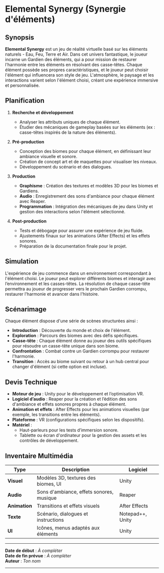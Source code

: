 # Elemental Synergy (Synergie d'éléments)

## Synopsis
**Elemental Synergy** est un jeu de réalité virtuelle basé sur les éléments naturels - Eau, Feu, Terre et Air. Dans cet univers fantastique, le joueur incarne un Gardien des éléments, qui a pour mission de restaurer l'harmonie entre les éléments en résolvant des casse-têtes. Chaque élément possède ses propres caractéristiques, et le joueur peut choisir l'élément qui influencera son style de jeu. L'atmosphère, le paysage et les interactions varient selon l'élément choisi, créant une expérience immersive et personnalisée.

## Planification

1. **Recherche et développement**
   - Analyser les attributs uniques de chaque élément.
   - Étudier des mécaniques de gameplay basées sur les éléments (ex : casse-têtes inspirés de la nature des éléments).

2. **Pré-production**
   - Conception des biomes pour chaque élément, en définissant leur ambiance visuelle et sonore.
   - Création de concept art et de maquettes pour visualiser les niveaux.
   - Développement du scénario et des dialogues.

3. **Production**
   - **Graphisme** : Création des textures et modèles 3D pour les biomes et Gardiens.
   - **Audio** : Enregistrement des sons d'ambiance pour chaque élément avec Reaper.
   - **Programmation** : Intégration des mécaniques de jeu dans Unity et gestion des interactions selon l'élément sélectionné.

4. **Post-production**
   - Tests et débogage pour assurer une expérience de jeu fluide.
   - Ajustements finaux sur les animations (After Effects) et les effets sonores.
   - Préparation de la documentation finale pour le projet.

## Simulation
L'expérience de jeu commence dans un environnement correspondant à l'élément choisi. Le joueur peut explorer différents biomes et interagir avec l’environnement et les casses-têtes. La résolution de chaque casse-tête permettra au joueur de progresser vers le prochain Gardien corrompu, restaurer l'harmonie et avancer dans l'histoire.

## Scénarimage
Chaque élément dispose d'une série de scènes structurées ainsi :
- **Introduction** : Découverte du monde et choix de l'élément.
- **Exploration** : Parcours des biomes avec des défis spécifiques.
- **Casse-tête** : Chaque élément donne au joueur des outils spécifiques pour résoudre un casse-tête unique dans son biome.
- **Confrontation** : Combat contre un Gardien corrompu pour restaurer l'harmonie.
- **Transition** : Accès au biome suivant ou retour à un hub central pour changer d'élément (si cette option est incluse).

## Devis Technique
- **Moteur de jeu** : Unity pour le développement et l’optimisation VR.
- **Logiciel d’audio** : Reaper pour la création et l’édition des sons d'ambiance et effets sonores propres à chaque élément.
- **Animation et effets** : After Effects pour les animations visuelles (par exemple, les transitions entre les éléments).
- **Plateforme** : VR (configurations spécifiques selon les dispositifs).
- **Matériel** : 
  - Haut-parleurs pour les tests d’immersion sonore.
  - Tablette ou écran d'ordinateur pour la gestion des assets et les contrôles de développement.

## Inventaire Multimédia

| Type         | Description                               | Logiciel        |
|--------------|-------------------------------------------|-----------------|
| **Visuel**   | Modèles 3D, textures des biomes, UI       | Unity          |
| **Audio**    | Sons d'ambiance, effets sonores, musique  | Reaper         |
| **Animation**| Transitions et effets visuels             | After Effects  |
| **Texte**    | Scénario, dialogues et instructions       | Notepad++, Unity |
| **UI**       | Icônes, menus adaptés aux éléments        | Unity          |

---

**Date de début** : _À compléter_  
**Date de fin prévue** : _À compléter_  
**Auteur** : _Ton nom_

---
